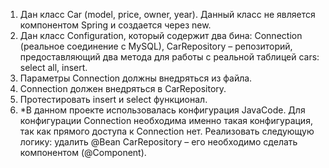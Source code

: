 1.	Дан класс Car (model, price, owner, year).
      Данный класс не является компонентом Spring и создается через new.
2.	Дан класс Configuration, который содержит два бина:
      Connection (реальное соединение с MySQL), CarRepository – репозиторий,
      предоставляющий два метода для работы с реальной таблицей cars: select all, insert.
3.	Параметры Connection должны внедряться из файла.
4.	Connection должен внедряться в CarRepository.
5.	Протестировать insert и select функционал.
6.	*В данном проекте использовалась конфигурация JavaCode.
      Для конфигурации Connection необходима именно такая конфигурация,
      так как прямого доступа к Connection нет. Реализовать следующую логику:
      удалить @Bean CarRepository – его необходимо сделать компонентом (@Component).